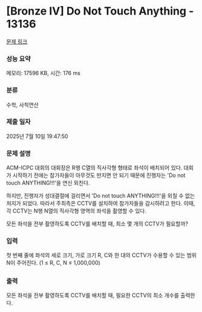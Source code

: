 # [Bronze IV] Do Not Touch Anything - 13136 

[문제 링크](https://www.acmicpc.net/problem/13136) 

### 성능 요약

메모리: 17596 KB, 시간: 176 ms

### 분류

수학, 사칙연산

### 제출 일자

2025년 7월 10일 19:47:50

### 문제 설명

<p>ACM-ICPC 대회의 대회장은 R행 C열의 직사각형 형태로 좌석이 배치되어 있다. 대회가 시작하기 전에는 참가자들이 아무것도 만지면 안 되기 때문에 진행자는 'Do not touch ANYTHING!!!'을 연신 외친다.</p>

<p>하지만, 진행자가 성대결절에 걸리면서 'Do not touch ANYTHING!!!'을 외칠 수 없는 처지가 되었다. 따라서 주최측은 CCTV를 설치하여 참가자들을 감시하려고 한다. 이때, 각 CCTV는 N행 N열의 직사각형 영역의 좌석을 촬영할 수 있다.</p>

<p>모든 좌석을 전부 촬영하도록 CCTV를 배치할 때, 최소 몇 개의 CCTV가 필요할까?</p>

### 입력 

 <p>첫 번째 줄에 좌석의 세로 크기, 가로 크기 R, C와 한 대의 CCTV가 수용할 수 있는 범위 N이 주어진다. <span style="line-height:1.6em">(1 ≤ R, C, N ≤ 1,000,000)</span></p>

### 출력 

 <p>모든 좌석을 전부 촬영하도록 CCTV를 배치할 때, 필요한 CCTV의 최소 개수를 출력한다.</p>

